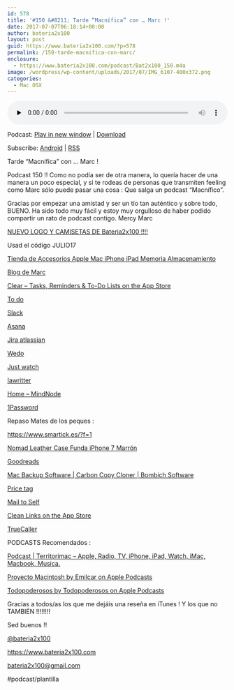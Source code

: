 ```yaml
---
id: 578
title: '#150 &#8211; Tarde “Macnífica” con … Marc !'
date: 2017-07-07T06:18:14+00:00
author: bateria2x100
layout: post
guid: https://www.bateria2x100.com/?p=578
permalink: /150-tarde-macnifica-con-marc/
enclosure:
  - https://www.bateria2x100.com/podcast/Bat2x100_150.m4a
image: /wordpress/wp-content/uploads/2017/07/IMG_6107-400x372.png
categories:
  - Mac OSX
---
```

<div class="powerpress_player" id="powerpress_player_5999">
  <audio class="wp-audio-shortcode" id="audio-578-152" preload="none" style="width: 100%;" controls="controls"><source type="audio/mpeg" src="https://www.bateria2x100.com/podcast/Bat2x100_150.m4a?_=152" /><a href="https://www.bateria2x100.com/podcast/Bat2x100_150.m4a">https://www.bateria2x100.com/podcast/Bat2x100_150.m4a</a></audio>
</div>

<p class="powerpress_links powerpress_links_m4a">
  Podcast: <a href="https://www.bateria2x100.com/podcast/Bat2x100_150.m4a" class="powerpress_link_pinw" target="_blank" title="Play in new window" onclick="return powerpress_pinw('https://www.bateria2x100.com/?powerpress_pinw=578-podcast');" rel="nofollow">Play in new window</a> | <a href="https://www.bateria2x100.com/podcast/Bat2x100_150.m4a" class="powerpress_link_d" title="Download" rel="nofollow" download="Bat2x100_150.m4a">Download</a>
</p>

<p class="powerpress_links powerpress_subscribe_links">
  Subscribe: <a href="https://subscribeonandroid.com/www.bateria2x100.com/feed/podcast/" class="powerpress_link_subscribe powerpress_link_subscribe_android" title="Subscribe on Android" rel="nofollow">Android</a> | <a href="https://www.bateria2x100.com/feed/podcast/" class="powerpress_link_subscribe powerpress_link_subscribe_rss" title="Subscribe via RSS" rel="nofollow">RSS</a>
</p>

Tarde “Macnífica” con … Marc ! 

Podcast 150 !! Como no podía ser de otra manera, lo quería hacer de una manera un poco especial, y si te rodeas de personas que transmiten feeling como Marc sólo puede pasar una cosa : Que salga un podcast “Macnífico”.

Gracias por empezar una amistad y ser un tío tan auténtico y sobre todo, BUENO. Ha sido todo muy fácil y estoy muy orgulloso de haber podido compartir un rato de podcast contigo. Mercy Marc

[NUEVO LOGO Y CAMISETAS DE Bateria2x100 !!!!](http://bit.ly/CamisetaBateria2x100)
  
Usad el código JULIO17

[Tienda de Accesorios Apple Mac iPhone iPad Memoria Almacenamiento](https://www.macnificos.com/)
  
[Blog de Marc](http://marcalonso.com/)

[Clear – Tasks, Reminders & To-Do Lists on the App Store](https://itunes.apple.com/us/app/clear-tasks-reminders-to-do-lists/id493136154?mt=8)
  
[To do](https://itunes.apple.com/us/app/microsoft-to-do/id1212616790?mt=8)
  
[Slack](https://slack.com/)
  
[Asana](https://asana.com/?&mkwid=s0PfFOtih&pcrid=148020480649&pkw=%2Basana%20%2Bapplication&pmt=b&pdv=c&utm_campaign=EU-Brand-BMM-GGL&utm_source=Google&utm_medium=pd_cpc_br&utm_term=%2Basana%20%2Bapplication&opti_ca=637390457&opti_ag=32130649396&opti_ad=148020480649&opti_key=kwd-46632409156&gclid=EAIaIQobChMIh564t6P21AIViantCh3u8gOUEAAYASAAEgL73PD_BwE)
  
[Jira atlassian](https://www.atlassian.com/software/jira?_mid=8789c40461a1b4067bb573d55bfba564&aceid=&adposition=1t1&adgroup=38294495269&campaign=742611005&creative=174457531904&device=c&keyword=jira%20atlassian&matchtype=e&network=g&placement=&gclid=CL3_gsaj9tQCFYI4Gwod6KIPRQ&gclsrc=aw.ds)
  
[Wedo](https://wedo.com/)

[Just watch](https://itunes.apple.com/us/app/justwatch-movies-tv-shows/id979227482?mt=8)
  
[Iawritter](https://ia.net/writer/)
  
[Home &#8211; MindNode](https://mindnode.com/)
  
[1Password](https://1password.com/)

Repaso Mates de los peques :
  
<https://www.smartick.es/?f=1>

[Nomad Leather Case Funda iPhone 7 Marrón](https://www.macnificos.com/nomad-leather-case-funda-iphone-7-marron)

[Goodreads](https://www.goodreads.com/)

[Mac Backup Software | Carbon Copy Cloner | Bombich Software](https://bombich.com/)
  
[Price tag](https://itunes.apple.com/us/app/price-tag-your-wishlist/id1166819590?mt=8)
  
[Mail to Self](http://mailtoself.com/)
  
[Clean Links on the App Store](https://itunes.apple.com/us/app/clean-links/id623671942?mt=8)
  
[TrueCaller](https://www.truecaller.com/)

PODCASTS Recomendados :

[Podcast | Territorimac &#8211; Apple, Radio, TV, iPhone, iPad, Watch, iMac, Macbook, Musica.](http://www.territorimac.com/podcast-2/)
  
[Proyecto Macintosh by Emilcar on Apple Podcasts](https://itunes.apple.com/es/podcast/proyecto-macintosh/id973716051?l=en&mt=2)
  
[Todopoderosos by Todopoderosos on Apple Podcasts](https://itunes.apple.com/es/podcast/todopoderosos/id953023656?l=en&mt=2)

Gracias a todos/as los que me dejáis una reseña en iTunes ! Y los que no TAMBIÉN !!!!!!!!

Sed buenos !!

[@bateria2x100](https://Twitter.com/bateria2x100)
  
<https://www.bateria2x100.com>
  
<bateria2x100@gmail.com>

#podcast/plantilla